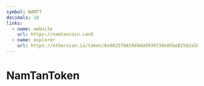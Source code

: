 ```yaml
---
symbol: NAMTT
decimals: 18
links:
  - name: website
    url: https://namtancoin.cash
  - name: explorer
    url: https://etherscan.io/token/0x9025f9A59694dd939739e05beB2502a567e8326f
---
```


# NamTanToken
